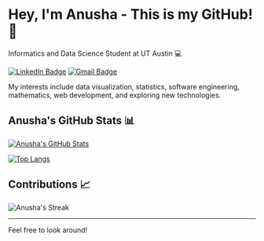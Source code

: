 # Hey, I'm Anusha - This is my GitHub! 👋

Informatics and Data Science Student at UT Austin 💻

[![LinkedIn Badge](https://img.shields.io/badge/LinkedIn-blue?style=flat-square&logo=linkedin&labelColor=blue)](linkedin.com/in/anusha-dudella-167b25243) [![Gmail Badge](https://img.shields.io/badge/Gmail-red?style=flat-square&logo=gmail&labelColor=red)](mailto:anusharao4262@gmail.com)

My interests include data visualization, statistics, software engineering, mathematics, web development, and exploring new technologies.

## Anusha's GitHub Stats 📊

[![Anusha's GitHub Stats](https://github-readme-stats.vercel.app/api?username=anushadudella&show_icons=true&theme=dracula)](https://github.com/anushadudellagithub-readme-stats)

[![Top Langs](https://github-readme-stats.vercel.app/api/top-langs/?username=anushadudella&layout=compact&theme=dracula)](https://github.com/anushadudellagithub-readme-stats)

## Contributions 📈

![Anusha's Streak](https://github-readme-streak-stats.herokuapp.com/?user=anushadudella&theme=dracula)

---

Feel free to look around!
